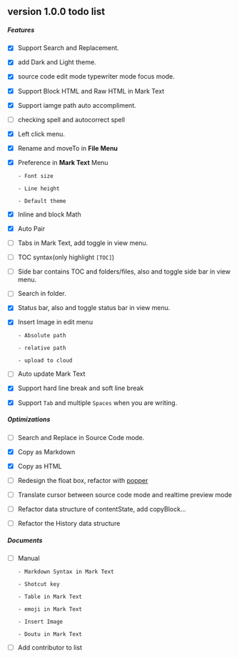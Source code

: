 ## version 1.0.0 todo list

##### Features

- [x] Support Search and Replacement.

- [x] add Dark and Light theme.

- [x] source code edit mode typewriter mode focus mode.

- [x] Support Block HTML and Raw HTML in Mark Text

- [x] Support iamge path auto accompliment.

- [ ] checking spell and autocorrect spell

- [x] Left click menu.

- [x] Rename and moveTo in **File Menu**

- [x] Preference in **Mark Text** Menu

      - Font size

      - Line height

      - Default theme

- [x] Inline and block Math

- [x] Auto Pair

- [ ] Tabs in Mark Text, add toggle in view menu.

- [ ] TOC syntax(only highlight `[TOC]`)

- [ ] Side bar contains TOC and folders/files, also and toggle side bar in view menu.

- [ ] Search in folder.

- [x] Status bar, also and toggle status bar in view menu.

- [x] Insert Image in edit menu

      - Absolute path

      - relative path

      - upload to cloud

- [ ] Auto update Mark Text

- [x] Support hard line break and soft line break

- [x] Support `Tab` and multiple `Spaces` when you are writing.

##### Optimizations

- [ ] Search and Replace in Source Code mode.

- [x] Copy as Markdown

- [x] Copy as HTML

- [ ] Redesign the float box, refactor with [popper](https://github.com/FezVrasta/popper.js)

- [ ] Translate cursor between source code mode and realtime preview mode

- [ ] Refactor data structure of contentState, add copyBlock...

- [ ] Refactor the History data structure

##### Documents

- [ ] Manual

      - Markdown Syntax in Mark Text

      - Shotcut key

      - Table in Mark Text

      - emoji in Mark Text

      - Insert Image

      - Doutu in Mark Text

- [ ] Add contributor to list
